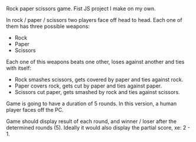 Rock paper scissors game.
Fist JS project I make on my own.

In rock / paper / scissors two players face off head to head. Each one of them has three possible weapons:

- Rock
- Paper
- Scissors

Each one of this weapons beats one other, loses against another and ties with itself:

- Rock smashes scissors, gets covered by paper and ties against rock.
- Paper covers rock, gets cut by paper and ties against paper.
- Scissors cut paper, gets smashed by rock and ties against scissors.

Game is going to have a duration of 5 rounds. In this version, a human player faces off the PC.

Game should display result of each round, and winner / loser after the determined rounds (5). Ideally it would also display the partial score, xe: 2 - 1.

